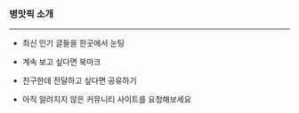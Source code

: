 ### 병맛픽 소개 
---
* 최신 인기 글들을 한곳에서 눈팅

* 계속 보고 싶다면 북마크

* 친구한데 전달하고 싶다면 공유하기

* 아직 알려지지 않은 커뮤니티 사이트를 요청해보세요 
